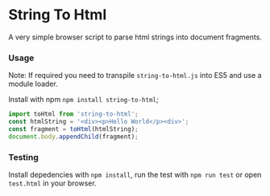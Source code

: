 # String To Html

A very simple browser script to parse html strings into document fragments.

### Usage
Note: If required you need to transpile `string-to-html.js` into ES5 and use a module loader.

Install with npm `npm install string-to-html`;

```js
import toHtml from 'string-to-html';
const htmlString = '<div><p>Hello World</p><div>';
const fragment = toHtml(htmlString);
document.body.appendChild(fragment);
```

### Testing

Install depedencies with `npm install`, run the test with `npm run test` or open `test.html` in your browser.
